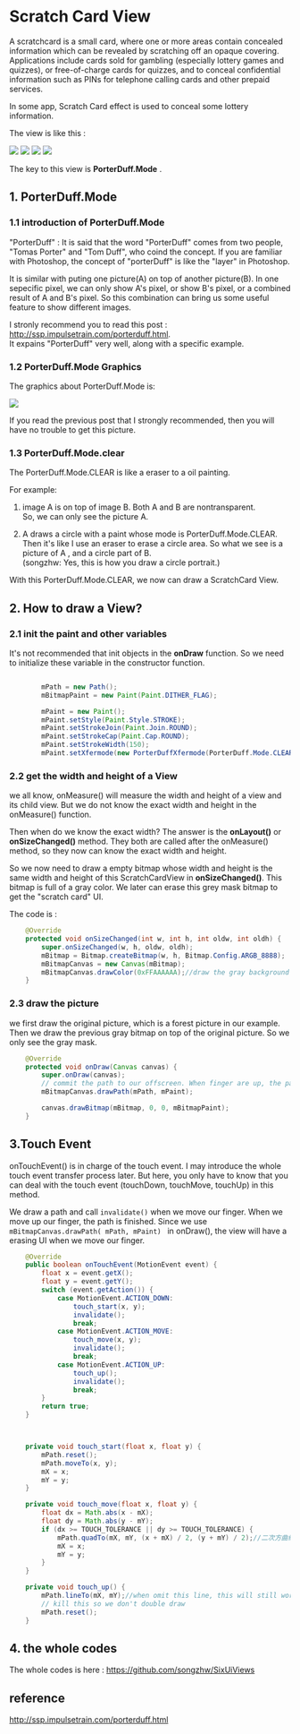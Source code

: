 # Scratch Card View

A scratchcard is a small card, where one or more areas contain concealed information which can be revealed by scratching off an opaque covering. Applications include cards sold for gambling (especially lottery games and quizzes), or free-of-charge cards for quizzes, and to conceal confidential information such as PINs for telephone calling cards and other prepaid services.

In some app, Scratch Card effect is used to conceal some lottery information.

The view is like this : 

![](/imgs/Scratch001.jpg)
![](/imgs/Scratch002.jpg)
![](/imgs/Scratch003.jpg)
![](/imgs/Scratch004.jpg)

The key to this view is **PorterDuff.Mode** . 

## 1. PorterDuff.Mode

### 1.1 introduction of PorterDuff.Mode

"PorterDuff" : It is said that the word "PorterDuff" comes from two people, "Tomas Porter" and "Tom Duff", who coind the concept.  If you are familiar with Photoshop, the concept of "porterDuff" is like the "layer" in Photoshop. 

It is similar with puting one picture(A) on top of another picture(B). In one sepecific pixel, we can only show A's pixel, or show B's pixel, or a combined result of A and B's pixel. So this combination can bring us some useful feature to show different images. 


I stronly recommend you to read this post : http://ssp.impulsetrain.com/porterduff.html. <br/>
It expains "PorterDuff" very well, along with a specific example. 


### 1.2 PorterDuff.Mode Graphics
The graphics about PorterDuff.Mode is: 

![](/imgs/porter_duff.png)

If you read the previous post that I strongly recommended, then you will have no trouble to get this picture.

### 1.3 PorterDuff.Mode.clear
The PorterDuff.Mode.CLEAR is like a eraser to a oil painting. 

For example:

1. image A is on top of image B. Both A and B are nontransparent.<br/>
So, we can only see the picture A.

2. A draws a circle with a paint whose mode is PorterDuff.Mode.CLEAR.
Then it's like I use an eraser to erase a circle area. 
So what we see is a picture of A , and a circle part of B.<br/>
(songzhw: Yes, this is how you draw a circle portrait.)

With this PorterDuff.Mode.CLEAR, we now can draw a ScratchCard View. 


## 2. How to draw a View?

### 2.1 init the paint and other variables
It's not recommended that init objects in the **onDraw** function. So we need to initialize these variable in the constructor function.

```java

        mPath = new Path();
        mBitmapPaint = new Paint(Paint.DITHER_FLAG);

        mPaint = new Paint();
        mPaint.setStyle(Paint.Style.STROKE);
        mPaint.setStrokeJoin(Paint.Join.ROUND);
        mPaint.setStrokeCap(Paint.Cap.ROUND);
        mPaint.setStrokeWidth(150);
        mPaint.setXfermode(new PorterDuffXfermode(PorterDuff.Mode.CLEAR));
```


### 2.2 get the width and height of a View
we all know, onMeasure() will measure the width and height of a view and its child view. But we do not know the exact width and height in the onMeasure() function. 

Then when do we know the exact width? The answer is the **onLayout()** or **onSizeChanged()** method. They both are called after the onMeasure() method, so they now can know the exact width and height.

So we now need to draw a empty bitmap whose width and height is the same width and height of this ScratchCardView in **onSizeChanged()**. This bitmap is full of a gray color. We later can erase this grey mask bitmap to get the "scratch card" UI. 

The code is :

```java
    @Override
    protected void onSizeChanged(int w, int h, int oldw, int oldh) {
        super.onSizeChanged(w, h, oldw, oldh);
        mBitmap = Bitmap.createBitmap(w, h, Bitmap.Config.ARGB_8888);
        mBitmapCanvas = new Canvas(mBitmap);
        mBitmapCanvas.drawColor(0xFFAAAAAA);//draw the gray background 
    }
```

### 2.3 draw the picture
we first draw the original picture, which is a forest picture in our example. <br/>
Then we draw the previous gray bitmap on top of the original picture. So we only see the gray mask.<br/>

```java
    @Override
    protected void onDraw(Canvas canvas) {
        super.onDraw(canvas);
        // commit the path to our offscreen. When finger are up, the path will be saved.
        mBitmapCanvas.drawPath(mPath, mPaint);

        canvas.drawBitmap(mBitmap, 0, 0, mBitmapPaint);
    }
```

## 3.Touch Event
onTouchEvent() is in charge of the touch event. I may introduce the whole touch event transfer process later. But here, you only have to know that you can deal with the touch event (touchDown, touchMove, touchUp) in this method. 

We draw a path and call ```invalidate()``` when we move our finger. When we move up our finger, the path is finished. Since we use ```mBitmapCanvas.drawPath( mPath, mPaint) ``` in onDraw(), the view will have a erasing UI when we move our finger.

```java
    @Override
    public boolean onTouchEvent(MotionEvent event) {
        float x = event.getX();
        float y = event.getY();
        switch (event.getAction()) {
            case MotionEvent.ACTION_DOWN:
                touch_start(x, y);
                invalidate();
                break;
            case MotionEvent.ACTION_MOVE:
                touch_move(x, y);
                invalidate();
                break;
            case MotionEvent.ACTION_UP:
                touch_up();
                invalidate();
                break;
        }
        return true;
    }



    private void touch_start(float x, float y) {
        mPath.reset();
        mPath.moveTo(x, y);
        mX = x;
        mY = y;
    }

    private void touch_move(float x, float y) {
        float dx = Math.abs(x - mX);
        float dy = Math.abs(y - mY);
        if (dx >= TOUCH_TOLERANCE || dy >= TOUCH_TOLERANCE) {
            mPath.quadTo(mX, mY, (x + mX) / 2, (y + mY) / 2);//二次方曲线
            mX = x;
            mY = y;
        }
    }

    private void touch_up() {
        mPath.lineTo(mX, mY);//when omit this line, this will still work!
        // kill this so we don't double draw
        mPath.reset();
    }

```



## 4. the whole codes
The whole codes is here : 
https://github.com/songzhw/SixUiViews



## reference 
http://ssp.impulsetrain.com/porterduff.html




